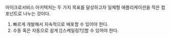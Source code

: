마이크로서비스 아키텍처는 두 가지 목표를 달성하고자 일체형 애플리케이션을 작은 컴포넌트로 나누는 것이다.

1. 빠르게 개발해서 지속적으로 배포할 수 있어야 한다.
2. 수동 혹은 자동으로 쉽게 [[스케일링?]]할 수 있어야 한다.